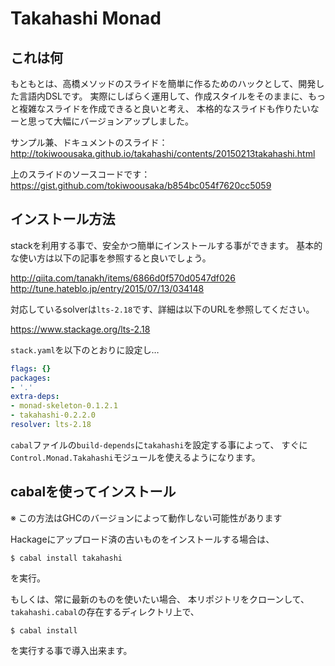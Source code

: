 Takahashi Monad
==========================

## これは何

もともとは、高橋メソッドのスライドを簡単に作るためのハックとして、開発した言語内DSLです。
実際にしばらく運用して、作成スタイルをそのままに、もっと複雑なスライドを作成できると良いと考え、
本格的なスライドも作りたいなーと思って大幅にバージョンアップしました。

サンプル兼、ドキュメントのスライド：  
http://tokiwoousaka.github.io/takahashi/contents/20150213takahashi.html

上のスライドのソースコードです：  
https://gist.github.com/tokiwoousaka/b854bc054f7620cc5059

## インストール方法

stackを利用する事で、安全かつ簡単にインストールする事ができます。
基本的な使い方は以下の記事を参照すると良いでしょう。

http://qiita.com/tanakh/items/6866d0f570d0547df026  
http://tune.hateblo.jp/entry/2015/07/13/034148

対応しているsolverは`lts-2.18`です、詳細は以下のURLを参照してください。

https://www.stackage.org/lts-2.18

`stack.yaml`を以下のとおりに設定し…

```yaml
flags: {}
packages:
- '.'
extra-deps:
- monad-skeleton-0.1.2.1
- takahashi-0.2.2.0
resolver: lts-2.18
```

`cabal`ファイルの`build-depends`に`takahashi`を設定する事によって、
すぐに`Control.Monad.Takahashi`モジュールを使えるようになります。

## cabalを使ってインストール

※ この方法はGHCのバージョンによって動作しない可能性があります

Hackageにアップロード済の古いものをインストールする場合は、

```
$ cabal install takahashi
```

を実行。

もしくは、常に最新のものを使いたい場合、
本リポジトリをクローンして、`takahashi.cabal`の存在するディレクトリ上で、

```
$ cabal install
```

を実行する事で導入出来ます。
